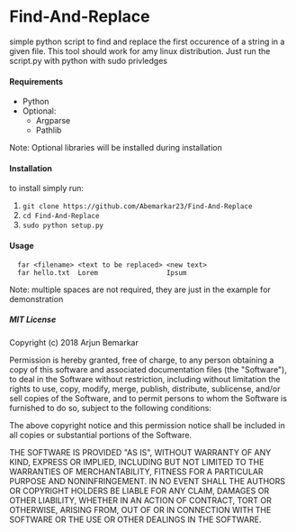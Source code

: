 # Find-And-Replace

simple python script to find and replace the first occurence of a string in a given file. This tool should work for amy linux distribution. Just run the script.py with python with sudo privledges

#### Requirements 

  - Python
  - Optional:
    - Argparse
    - Pathlib

Note: Optional libraries will be installed during installation

#### Installation

to install simply run: 
1. ```git clone https://github.com/Abemarkar23/Find-And-Replace```
1. ```cd Find-And-Replace ```
1. ```sudo python setup.py``` 

#### Usage
```
  far <filename> <text to be replaced> <new text>
  far hello.txt  Lorem                 Ipsum 
```
Note: multiple spaces are not required, they are just in the example for demonstration


##### MIT License

Copyright (c) 2018 Arjun Bemarkar

Permission is hereby granted, free of charge, to any person obtaining a copy
of this software and associated documentation files (the "Software"), to deal
in the Software without restriction, including without limitation the rights
to use, copy, modify, merge, publish, distribute, sublicense, and/or sell
copies of the Software, and to permit persons to whom the Software is
furnished to do so, subject to the following conditions:

The above copyright notice and this permission notice shall be included in all
copies or substantial portions of the Software.

THE SOFTWARE IS PROVIDED "AS IS", WITHOUT WARRANTY OF ANY KIND, EXPRESS OR
IMPLIED, INCLUDING BUT NOT LIMITED TO THE WARRANTIES OF MERCHANTABILITY,
FITNESS FOR A PARTICULAR PURPOSE AND NONINFRINGEMENT. IN NO EVENT SHALL THE
AUTHORS OR COPYRIGHT HOLDERS BE LIABLE FOR ANY CLAIM, DAMAGES OR OTHER
LIABILITY, WHETHER IN AN ACTION OF CONTRACT, TORT OR OTHERWISE, ARISING FROM,
OUT OF OR IN CONNECTION WITH THE SOFTWARE OR THE USE OR OTHER DEALINGS IN THE
SOFTWARE.
